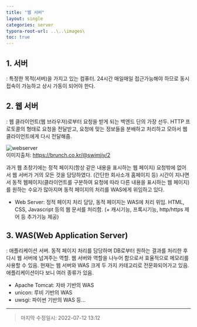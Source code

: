 ```yaml
---
title: "웹 서버"
layout: single
categories: server
typora-root-url: ..\..\images\
toc: true
---
```


## 1. 서버

: 특정한 목적(서버)을 가지고 있는 컴퓨터. 24시간 매일매일 접근가능해야 하므로 동시 접속이 가능하고 상시 가동이 되어야 한다.

## 2. 웹 서버

: 웹 클라이언트(웹 브라우저)로부터 요청을 받게 되는 백엔드 단의 가장 선두. HTTP 프로토콜의 형태로 요청을 전달받고, 요청에 맞는 정보들을 분배하고 처리하고 모아서 웹 클라이언트에게 다시 전달해줌.

![webserver](..\..\images\webserver.PNG)<br>이미지출처: https://brunch.co.kr/@swimjiy/2

과거 웹 초창기에는 정적 페이지(항상 같은 내용을 표시하는 웹 페이지) 요청밖에 없어서 웹 서버가 거의 모든 것을 담당하였다. (간단한 회사소개 홈페이지 등)  시간이 지나면서 동적 웹페이지(클라이언트를 구분하여 요청에 따라 다른 내용을 표시하는 웹 페이지)를 원하는 수요가 많아지며 동적 페이지의 처리를 WAS에게 위임하고 있다.

- Web Server: 정적 페이지 처리 담당, 동적 페이지는 WAS에 처리 위임. HTML, CSS, Javascript 등의 웹 문서를 처리함. (+ 캐시기능, 프록시기능, http/https 제어 등 추가기능 제공)

## 3. WAS(Web Application Server)

: 애플리케이션 서버. 동적 페이지 처리를 담당하며 DB로부터 원하는 결과를 처리한 후 다시 웹 서버에 넘겨주는 역할. 웹 서버와 역할을 나누어 함으로서 효율적으로 메모리를 사용할 수 있음. 현재는 웹 서버와 WAS 크게 두 가지 카테고리로 전문화되어가고 있음. 애플리케이션이다 보니 여러 종류가 있음.

- Apache Tomcat: 자바 기반의 WAS
- unicon: 루비 기반의 WAS
- uwsgi: 파이썬 기반의 WAS 등...

------

> 마지막 수정일시: 2022-07-12 13:12